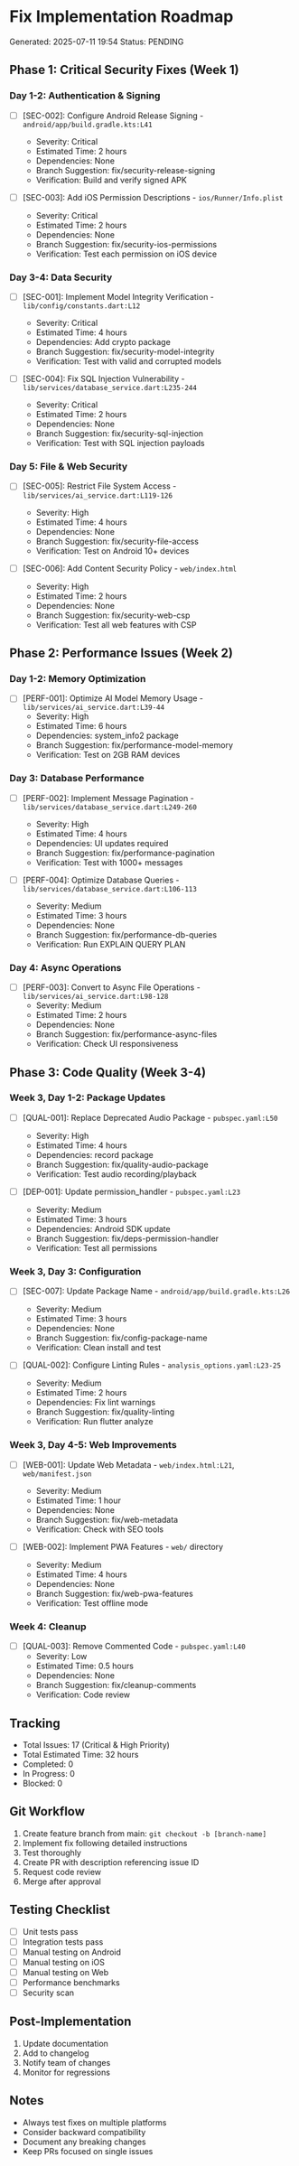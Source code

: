 # Fix Implementation Roadmap
Generated: 2025-07-11 19:54
Status: PENDING

## Phase 1: Critical Security Fixes (Week 1)

### Day 1-2: Authentication & Signing
- [ ] [SEC-002]: Configure Android Release Signing - `android/app/build.gradle.kts:L41`
  - Severity: Critical
  - Estimated Time: 2 hours
  - Dependencies: None
  - Branch Suggestion: fix/security-release-signing
  - Verification: Build and verify signed APK

- [ ] [SEC-003]: Add iOS Permission Descriptions - `ios/Runner/Info.plist`
  - Severity: Critical
  - Estimated Time: 2 hours
  - Dependencies: None
  - Branch Suggestion: fix/security-ios-permissions
  - Verification: Test each permission on iOS device

### Day 3-4: Data Security
- [ ] [SEC-001]: Implement Model Integrity Verification - `lib/config/constants.dart:L12`
  - Severity: Critical
  - Estimated Time: 4 hours
  - Dependencies: Add crypto package
  - Branch Suggestion: fix/security-model-integrity
  - Verification: Test with valid and corrupted models

- [ ] [SEC-004]: Fix SQL Injection Vulnerability - `lib/services/database_service.dart:L235-244`
  - Severity: Critical
  - Estimated Time: 2 hours
  - Dependencies: None
  - Branch Suggestion: fix/security-sql-injection
  - Verification: Test with SQL injection payloads

### Day 5: File & Web Security
- [ ] [SEC-005]: Restrict File System Access - `lib/services/ai_service.dart:L119-126`
  - Severity: High
  - Estimated Time: 4 hours
  - Dependencies: None
  - Branch Suggestion: fix/security-file-access
  - Verification: Test on Android 10+ devices

- [ ] [SEC-006]: Add Content Security Policy - `web/index.html`
  - Severity: High
  - Estimated Time: 2 hours
  - Dependencies: None
  - Branch Suggestion: fix/security-web-csp
  - Verification: Test all web features with CSP

## Phase 2: Performance Issues (Week 2)

### Day 1-2: Memory Optimization
- [ ] [PERF-001]: Optimize AI Model Memory Usage - `lib/services/ai_service.dart:L39-44`
  - Severity: High
  - Estimated Time: 6 hours
  - Dependencies: system_info2 package
  - Branch Suggestion: fix/performance-model-memory
  - Verification: Test on 2GB RAM devices

### Day 3: Database Performance
- [ ] [PERF-002]: Implement Message Pagination - `lib/services/database_service.dart:L249-260`
  - Severity: High
  - Estimated Time: 4 hours
  - Dependencies: UI updates required
  - Branch Suggestion: fix/performance-pagination
  - Verification: Test with 1000+ messages

- [ ] [PERF-004]: Optimize Database Queries - `lib/services/database_service.dart:L106-113`
  - Severity: Medium
  - Estimated Time: 3 hours
  - Dependencies: None
  - Branch Suggestion: fix/performance-db-queries
  - Verification: Run EXPLAIN QUERY PLAN

### Day 4: Async Operations
- [ ] [PERF-003]: Convert to Async File Operations - `lib/services/ai_service.dart:L98-128`
  - Severity: Medium
  - Estimated Time: 2 hours
  - Dependencies: None
  - Branch Suggestion: fix/performance-async-files
  - Verification: Check UI responsiveness

## Phase 3: Code Quality (Week 3-4)

### Week 3, Day 1-2: Package Updates
- [ ] [QUAL-001]: Replace Deprecated Audio Package - `pubspec.yaml:L50`
  - Severity: High
  - Estimated Time: 4 hours
  - Dependencies: record package
  - Branch Suggestion: fix/quality-audio-package
  - Verification: Test audio recording/playback

- [ ] [DEP-001]: Update permission_handler - `pubspec.yaml:L23`
  - Severity: Medium
  - Estimated Time: 3 hours
  - Dependencies: Android SDK update
  - Branch Suggestion: fix/deps-permission-handler
  - Verification: Test all permissions

### Week 3, Day 3: Configuration
- [ ] [SEC-007]: Update Package Name - `android/app/build.gradle.kts:L26`
  - Severity: Medium
  - Estimated Time: 3 hours
  - Dependencies: None
  - Branch Suggestion: fix/config-package-name
  - Verification: Clean install and test

- [ ] [QUAL-002]: Configure Linting Rules - `analysis_options.yaml:L23-25`
  - Severity: Medium
  - Estimated Time: 2 hours
  - Dependencies: Fix lint warnings
  - Branch Suggestion: fix/quality-linting
  - Verification: Run flutter analyze

### Week 3, Day 4-5: Web Improvements
- [ ] [WEB-001]: Update Web Metadata - `web/index.html:L21`, `web/manifest.json`
  - Severity: Medium
  - Estimated Time: 1 hour
  - Dependencies: None
  - Branch Suggestion: fix/web-metadata
  - Verification: Check with SEO tools

- [ ] [WEB-002]: Implement PWA Features - `web/` directory
  - Severity: Medium
  - Estimated Time: 4 hours
  - Dependencies: None
  - Branch Suggestion: fix/web-pwa-features
  - Verification: Test offline mode

### Week 4: Cleanup
- [ ] [QUAL-003]: Remove Commented Code - `pubspec.yaml:L40`
  - Severity: Low
  - Estimated Time: 0.5 hours
  - Dependencies: None
  - Branch Suggestion: fix/cleanup-comments
  - Verification: Code review

## Tracking
- Total Issues: 17 (Critical & High Priority)
- Total Estimated Time: 32 hours
- Completed: 0
- In Progress: 0
- Blocked: 0

## Git Workflow
1. Create feature branch from main: `git checkout -b [branch-name]`
2. Implement fix following detailed instructions
3. Test thoroughly
4. Create PR with description referencing issue ID
5. Request code review
6. Merge after approval

## Testing Checklist
- [ ] Unit tests pass
- [ ] Integration tests pass
- [ ] Manual testing on Android
- [ ] Manual testing on iOS
- [ ] Manual testing on Web
- [ ] Performance benchmarks
- [ ] Security scan

## Post-Implementation
1. Update documentation
2. Add to changelog
3. Notify team of changes
4. Monitor for regressions

## Notes
- Always test fixes on multiple platforms
- Consider backward compatibility
- Document any breaking changes
- Keep PRs focused on single issues